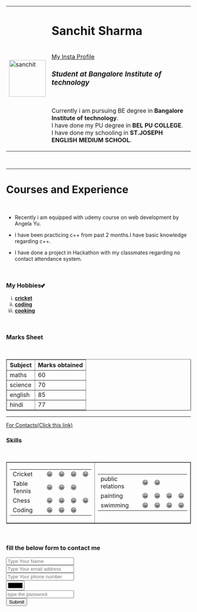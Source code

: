 <!DOCTYPE html>
<html lang="en">
<head>
    <meta charset="UTF-8">
    <meta http-equiv="X-UA-Compatible" content="IE=edge">
    <meta name="viewport" content="width=device-width, initial-scale=1.0">
    <title>SANCHIT'S WEBPAGE</title>
</head>
<body>
    <table cellspacing="30">
        <tr>
            <td><img src="https://th.bing.com/th/id/R.c41cb8d73593b1e612afb66608ff6b11?rik=j6U5tlG8Gti8OQ&riu=http%3a%2f%2fim.rediff.com%2fmovies%2f2019%2fdec%2f24hritik1.jpg&ehk=klExdH0jZotU8lgokItQQxORxhOvaMAswCGRwa3ty84%3d&risl=&pid=ImgRaw&r=0" alt="sanchit" width="100" height="100"></td>
            <td><h1><strong>Sanchit Sharma</strong></h1>
                <br>
                <a href="https://www.instagram.com/sanchit_8_2003/">My Insta Profile</a>
                <h3><em><strong>Student at Bangalore Institute of technology</strong></em></h3>
                <br>
                <p>
                    Currently i am pursuing BE degree in <strong>Bangalore Institute of technology</strong>.
                    <br>
                    I have done my PU degree in <strong>BEL PU COLLEGE</strong>.
                    <br>
                    I have done my schooling in <strong>ST.JOSEPH ENGLISH MEDIUM SCHOOL</strong>.
                </p></td>
        </tr>
    </table>
    <br>
    <hr size="3">
    <h1>Courses and Experience</h1>
    <br>
    <ul>
        <li>
            <p>
                Recently i am equipped with udemy course on web development by Angela Yu.
            </p>
        </li>
        <li>
            <p>
                I have been practicing c++ from past 2 months.I have basic knowledge regarding c++.
            </p>
        </li>
        <li>
            <p>
                I have done a project in Hackathon with my classmates regarding no contact attendance system.
            </p>
        </li>
    </ul>
    <br>
    <h3><strong>My Hobbies💕</strong></h3>
    <ol type="i">
        <li>
            <strong><a href="cricket/cricket.html">cricket</a></strong>
        </li>
        <li>
            <strong><a href="coding/coding.html">coding</a></strong>
        </li>
        <li>
            <strong><a href="cooking/cooking.html">cooking</a></strong>
        </li>
    </ol>
    <br>
    <h3>Marks Sheet</h3>
    <table border="1">
        <thead>
            <tr>
                <th>Subject</th>
                <th>Marks obtained</th>
            </tr>
        </thead>
        <tr>
            <td>
                maths
            </td>
            <td>
                60
            </td>
        </tr>
        <br>
        <tr>
            <td>
                science
            </td>
            <td>
                70
            </td>
        </tr>
        <tr>
            <td>
                 english
            </td>
            <td>
                85
            </td>
        </tr>
        <tr>
            <td>
                hindi
            </td>
            <td>
                77
            </td>
        </tr>
    </table>
    <hr>
    <a href="contact.html">For Contacts(Click this link)</a>
    <br>
    <h3>Skills</h3>
    <br>
    <table border="1">
        <tr>
            <td><table>
                <tr>
                    <td>Cricket</td>
                    <td>😁</td>
                    <td>😁</td>
                    <td>😁</td>
                    <td>😁</td>
                </tr>
                <tr>
                    <td>Table Tennis</td>
                    <td>😁</td>
                    <td>😁</td>
                    <td>😁</td>
                </tr>
                <tr>
                    <td>Chess</td>
                    <td>😁</td>
                    <td>😁</td>
                    <td>😁</td>
                    <td>😁</td>
                </tr>
                <tr>
                    <td>Coding</td>
                    <td>😁</td>
                    <td>😁</td>
                    <td>😁</td>
                </tr>
            </table></td>
            <td>
                <table>
                    <tr>
                        <td>public relations</td>
                        <td>😁</td>
                        <td>😁</td>
                    </tr>
                    <tr>
                        <td>painting</td>
                        <td>😁</td>
                        <td>😁</td>
                        <td>😁</td>
                        <td>😁</td>
                    </tr>
                    <tr>
                        <td>swimming</td>
                        <td>😁</td>
                        <td>😁</td>
                        <td>😁</td>
                        <td>😁</td>
                    </tr>
                </table>
            </td>
        </tr>
    </table>
    <br>
    <h3>fill the below form to contact me</h3>
    <form>
        <input placeholder="Type Your Name" type="text">
        <br>
        <input placeholder="Type Your email address" type="text">
        <br>
        <input placeholder="Type Your phone number" type="text">
        <br>
        <input type="color">
        <br>
        <input type="password" placeholder="type the password">
        <br>
        <input type="submit">
    </form>
</body>
</html>
